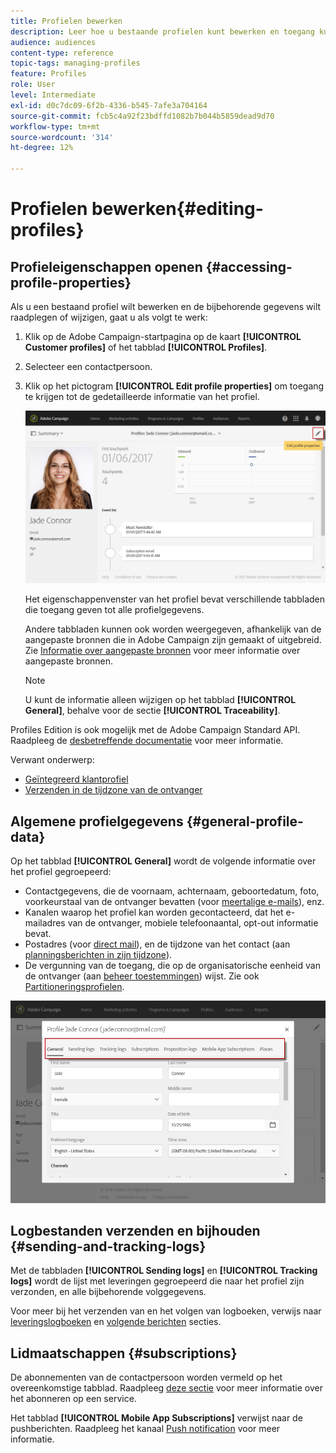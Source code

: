 ```yaml
---
title: Profielen bewerken
description: Leer hoe u bestaande profielen kunt bewerken en toegang kunt krijgen tot contactgegevens, voorkeurskanalen, logbestanden bijhouden, abonnementen, enzovoort.
audience: audiences
content-type: reference
topic-tags: managing-profiles
feature: Profiles
role: User
level: Intermediate
exl-id: d0c7dc09-6f2b-4336-b545-7afe3a704164
source-git-commit: fcb5c4a92f23bdffd1082b7b044b5859dead9d70
workflow-type: tm+mt
source-wordcount: '314'
ht-degree: 12%

---
```


# Profielen bewerken{#editing-profiles}

## Profieleigenschappen openen {#accessing-profile-properties}

Als u een bestaand profiel wilt bewerken en de bijbehorende gegevens wilt raadplegen of wijzigen, gaat u als volgt te werk:

1. Klik op de Adobe Campaign-startpagina op de kaart **[!UICONTROL Customer profiles]** of het tabblad **[!UICONTROL Profiles]**.
1. Selecteer een contactpersoon.
1. Klik op het pictogram **[!UICONTROL Edit profile properties]** om toegang te krijgen tot de gedetailleerde informatie van het profiel.

   ![](assets/profile_creation2.png)

   Het eigenschappenvenster van het profiel bevat verschillende tabbladen die toegang geven tot alle profielgegevens.

   Andere tabbladen kunnen ook worden weergegeven, afhankelijk van de aangepaste bronnen die in Adobe Campaign zijn gemaakt of uitgebreid. Zie [Informatie over aangepaste bronnen](../../developing/using/data-model-concepts.md) voor meer informatie over aangepaste bronnen.

   >[!NOTE]
   >
   >U kunt de informatie alleen wijzigen op het tabblad **[!UICONTROL General]**, behalve voor de sectie **[!UICONTROL Traceability]**.

Profiles Edition is ook mogelijk met de Adobe Campaign Standard API. Raadpleeg de [desbetreffende documentatie](../../api/using/updating-profiles.md) voor meer informatie.

Verwant onderwerp:

* [Geïntegreerd klantprofiel](../../audiences/using/integrated-customer-profile.md)
* [Verzenden in de tijdzone van de ontvanger](../../sending/using/sending-messages-at-the-recipient-s-time-zone.md)

## Algemene profielgegevens {#general-profile-data}

Op het tabblad **[!UICONTROL General]** wordt de volgende informatie over het profiel gegroepeerd:

* Contactgegevens, die de voornaam, achternaam, geboortedatum, foto, voorkeurstaal van de ontvanger bevatten (voor [meertalige e-mails](../../channels/using/creating-a-multilingual-email.md)), enz.
* Kanalen waarop het profiel kan worden gecontacteerd, dat het e-mailadres van de ontvanger, mobiele telefoonaantal, opt-out informatie bevat.
* Postadres (voor [direct mail](../../channels/using/about-direct-mail.md)), en de tijdzone van het contact (aan [planningsberichten in zijn tijdzone](../../sending/using/sending-messages-at-the-recipient-s-time-zone.md)).
* De vergunning van de toegang, die op de organisatorische eenheid van de ontvanger (aan [beheer toestemmingen](../../administration/using/about-access-management.md)) wijst. Zie ook [Partitioneringsprofielen](../../administration/using/organizational-units.md#partitioning-profiles).

![](assets/profile_creation4.png)

## Logbestanden verzenden en bijhouden {#sending-and-tracking-logs}

Met de tabbladen **[!UICONTROL Sending logs]** en **[!UICONTROL Tracking logs]** wordt de lijst met leveringen gegroepeerd die naar het profiel zijn verzonden, en alle bijbehorende volggegevens.

Voor meer bij het verzenden van en het volgen van logboeken, verwijs naar [leveringslogboeken](../../sending/using/monitoring-a-delivery.md#delivery-logs) en [volgende berichten](../../sending/using/tracking-messages.md) secties.

## Lidmaatschappen {#subscriptions}

De abonnementen van de contactpersoon worden vermeld op het overeenkomstige tabblad. Raadpleeg [deze sectie](../../audiences/using/about-subscriptions.md) voor meer informatie over het abonneren op een service.

Het tabblad **[!UICONTROL Mobile App Subscriptions]** verwijst naar de pushberichten. Raadpleeg het kanaal [Push notification](../../channels/using/about-push-notifications.md) voor meer informatie.
